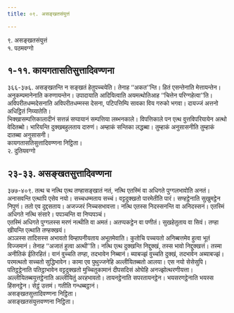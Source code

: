 ```yaml
---
title: ०९. असङ्खतसंयुत्तं

---
```

९. असङ्खतसंयुत्तं  
१. पठमवग्गो  


## १-११. कायगतासतिसुत्तादिवण्णना

३६६-३७६. असङ्खतन्ति न सङ्खतं हेतुपच्चयेति। तेनाह ‘‘अकत’’न्ति। हितं एसन्तेनाति मेत्तायन्तेन। अनुकम्पमानेनाति करुणायन्तेन। उपादायाति आदियित्वाति अयमत्थोतिआह ‘‘चित्तेन परिग्गहेत्वा’’ति। अविपरीतधम्मदेसनाति अविपरीतधम्मस्स देसना, पटिपत्तिम्पि सावका विय गरुको भगवा। दायज्जं अत्तनो अधिट्ठितं निय्यातेति।  
भिक्खासम्पत्तिकालादीनं सत्तन्नं सप्पायानं सम्पत्तिया लब्भनकाले। विपत्तिकाले पन एत्थ वुत्तविपरियायेन अत्थो वेदितब्बो। भारियन्ति दुक्खबहुलताय दारुणं। अम्हाकं सन्तिका लद्धब्बा। तुम्हाकं अनुसासनीति तुम्हाकं दातब्बा अनुसासनी।  
कायगतासतिसुत्तादिवण्णना निट्ठिता।  
२. दुतियवग्गो  


## २३-३३. असङ्खतसुत्तादिवण्णना

३७७-४०९. तत्थ च नत्थि एत्थ तण्हासङ्खातं नतं, नत्थि एतस्मिं वा अधिगते पुग्गलभावोति अनतं। अनासवन्ति एत्थापि एसेव नयो। सच्चधम्मताय सच्चं। वट्टदुक्खतो पारमेतीति पारं। सण्हट्ठेनाति सुखुमट्ठेन निपुणं। ततो एव दुद्दसताय। अजज्जरं निच्चसभावत्ता। नत्थि एतस्स निदस्सनन्ति वा अनिदस्सनं। एतस्मिं अधिगते नत्थि संसारे। पपञ्चन्ति वा निप्पपञ्चं।  
एतस्मिं अधिगते पुग्गलस्स मरणं नत्थीति वा अमतं। अतप्पकट्ठेन वा पणीतं। सुखहेतुताय वा सिवं। तण्हा खीयन्ति एत्थाति तण्हक्खयं।  
अञ्ञस्स तादिसस्स अभावतो विम्हापनीयताय अभूतमेवाति। कुतोचि पच्चयतो अनिब्बत्तमेव हुत्वा भूतं विज्जमानं। तेनाह ‘‘अजातं हुत्वा अत्थी’’ति। नत्थि एत्थ दुक्खन्ति निद्दुक्खं, तस्स भावो निद्दुक्खत्तं। तस्मा अनीतिकं ईतिरहितं। वानं वुच्चति तण्हा, तदभावेन निब्बानं। ब्याबज्झं वुच्चति दुक्खं, तदभावेन अब्याबज्झं। परमत्थतो सच्चतो सुद्धिभावेन। कामा एव पुथुज्जनेहि अल्लीयितब्बतो आलया। एस नयो सेसेसुपि। पतिट्ठट्ठेनाति पतिट्ठाभावेन वट्टदुक्खतो मुच्‍चितुकामानं दीपसदिसं ओघेहि अनज्झोत्थरणीयत्ता। अल्‍लीयितब्बयुत्तट्ठेनाति अल्‍लीयितुं अरहभावतो। तायनट्ठेनाति सपरतायनट्ठेन। भयसरणट्ठेनाति भयस्स हिंसनट्ठेन। सेट्ठं उत्तमं। गतीति गन्धब्बट्ठानं।  
असङ्खतसुत्तादिवण्णना निट्ठिता।  
असङ्खतसंयुत्तवण्णना निट्ठिता।  
